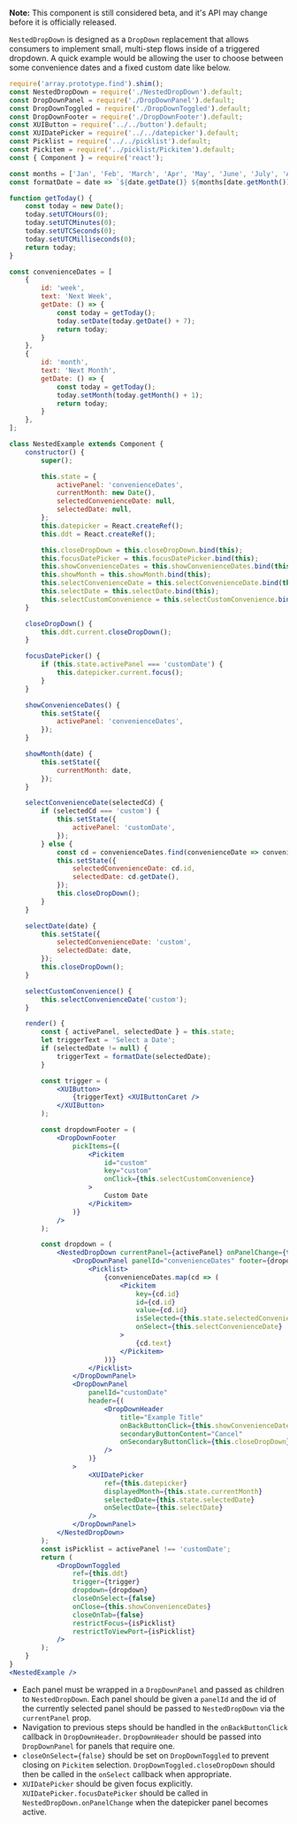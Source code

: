 **Note:** This component is still considered beta, and it's API may change before it is officially released.

`NestedDropDown` is designed as a `DropDown` replacement that allows consumers to implement small, multi-step flows inside of a triggered dropdown.  A quick example would be allowing the user to choose between some convenience dates and a fixed custom date like below.

```jsx
require('array.prototype.find').shim();
const NestedDropDown = require('./NestedDropDown').default;
const DropDownPanel = require('./DropDownPanel').default;
const DropDownToggled = require('./DropDownToggled').default;
const DropDownFooter = require('./DropDownFooter').default;
const XUIButton = require('../../button').default;
const XUIDatePicker = require('../../datepicker').default;
const Picklist = require('../../picklist').default;
const Pickitem = require('../picklist/Pickitem').default;
const { Component } = require('react');

const months = ['Jan', 'Feb', 'March', 'Apr', 'May', 'June', 'July', 'Aug', 'Sep', 'Oct', 'Nov', 'Dec'];
const formatDate = date => `${date.getDate()} ${months[date.getMonth()]} ${date.getFullYear()}`;

function getToday() {
	const today = new Date();
	today.setUTCHours(0);
	today.setUTCMinutes(0);
	today.setUTCSeconds(0);
	today.setUTCMilliseconds(0);
	return today;
}

const convenienceDates = [
	{
		id: 'week',
		text: 'Next Week',
		getDate: () => {
			const today = getToday();
			today.setDate(today.getDate() + 7);
			return today;
		}
	},
	{
		id: 'month',
		text: 'Next Month',
		getDate: () => {
			const today = getToday();
			today.setMonth(today.getMonth() + 1);
			return today;
		}
	},
];

class NestedExample extends Component {
	constructor() {
		super();

		this.state = {
			activePanel: 'convenienceDates',
			currentMonth: new Date(),
			selectedConvenienceDate: null,
			selectedDate: null,
		};
		this.datepicker = React.createRef();
		this.ddt = React.createRef();

		this.closeDropDown = this.closeDropDown.bind(this);
		this.focusDatePicker = this.focusDatePicker.bind(this);
		this.showConvenienceDates = this.showConvenienceDates.bind(this);
		this.showMonth = this.showMonth.bind(this);
		this.selectConvenienceDate = this.selectConvenienceDate.bind(this);
		this.selectDate = this.selectDate.bind(this);
		this.selectCustomConvenience = this.selectCustomConvenience.bind(this);
	}

	closeDropDown() {
		this.ddt.current.closeDropDown();
	}

	focusDatePicker() {
		if (this.state.activePanel === 'customDate') {
			this.datepicker.current.focus();
		}
	}

	showConvenienceDates() {
		this.setState({
			activePanel: 'convenienceDates',
		});
	}

	showMonth(date) {
		this.setState({
			currentMonth: date,
		});
	}

	selectConvenienceDate(selectedCd) {
		if (selectedCd === 'custom') {
			this.setState({
				activePanel: 'customDate',
			});
		} else {
			const cd = convenienceDates.find(convenienceDate => convenienceDate.id === selectedCd);
			this.setState({
				selectedConvenienceDate: cd.id,
				selectedDate: cd.getDate(),
			});
			this.closeDropDown();
		}
	}

	selectDate(date) {
		this.setState({
			selectedConvenienceDate: 'custom',
			selectedDate: date,
		});
		this.closeDropDown();
	}

	selectCustomConvenience() {
		this.selectConvenienceDate('custom');
	}

	render() {
		const { activePanel, selectedDate } = this.state;
		let triggerText = 'Select a Date';
		if (selectedDate != null) {
			triggerText = formatDate(selectedDate);
		}

		const trigger = (
			<XUIButton>
				{triggerText} <XUIButtonCaret />
			</XUIButton>
		);

		const dropdownFooter = (
			<DropDownFooter
				pickItems={(
					<Pickitem
						id="custom"
						key="custom"
						onClick={this.selectCustomConvenience}
					>
						Custom Date
					</Pickitem>
				)}
			/>
		);

		const dropdown = (
			<NestedDropDown currentPanel={activePanel} onPanelChange={this.focusDatePicker} >
				<DropDownPanel panelId="convenienceDates" footer={dropdownFooter}>
					<Picklist>
						{convenienceDates.map(cd => (
							<Pickitem
								key={cd.id}
								id={cd.id}
								value={cd.id}
								isSelected={this.state.selectedConvenienceDate === cd.id}
								onSelect={this.selectConvenienceDate}
							>
								{cd.text}
							</Pickitem>
						))}
					</Picklist>
				</DropDownPanel>
				<DropDownPanel
					panelId="customDate"
					header={(
						<DropDownHeader
							title="Example Title"
							onBackButtonClick={this.showConvenienceDates}
							secondaryButtonContent="Cancel"
							onSecondaryButtonClick={this.closeDropDown}
						/>
					)}
				>
					<XUIDatePicker
						ref={this.datepicker}
						displayedMonth={this.state.currentMonth}
						selectedDate={this.state.selectedDate}
						onSelectDate={this.selectDate}
					/>
				</DropDownPanel>
			</NestedDropDown>
		);
		const isPicklist = activePanel !== 'customDate';
		return (
			<DropDownToggled
				ref={this.ddt}
				trigger={trigger}
				dropdown={dropdown}
				closeOnSelect={false}
				onClose={this.showConvenienceDates}
				closeOnTab={false}
				restrictFocus={isPicklist}
				restrictToViewPort={isPicklist}
			/>
		);
	}
}
<NestedExample />
```

* Each panel must be wrapped in a `DropDownPanel` and passed as children to `NestedDropDown`. Each panel should be given a `panelId` and the id of the currently selected panel should be passed to `NestedDropDown` via the `currentPanel` prop.
* Navigation to previous steps should be handled in the `onBackButtonClick` callback in `DropDownHeader`. `DropDownHeader` should be passed into `DropDownPanel` for panels that require one.
* `closeOnSelect={false}` should be set on `DropDownToggled` to prevent closing on `Pickitem` selection. `DropDownToggled.closeDropDown` should then be called in the `onSelect` callback when appropriate.
* `XUIDatePicker` should be given focus explicitly. `XUIDatePicker.focusDatePicker` should be called in `NestedDropDown.onPanelChange` when the datepicker panel becomes active.

